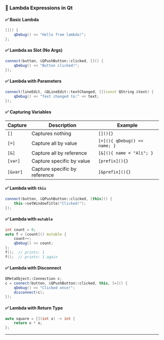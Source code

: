 ### 🔹 Lambda Expressions in Qt

#### ✅ Basic Lambda

```cpp
[]() {
    qDebug() << "Hello from lambda!";
};
```

#### ✅ Lambda as Slot (No Args)

```cpp
connect(button, &QPushButton::clicked, []() {
    qDebug() << "Button clicked!";
});
```

#### ✅ Lambda with Parameters

```cpp
connect(lineEdit, &QLineEdit::textChanged, [](const QString &text) {
    qDebug() << "Text changed to:" << text;
});
```

#### ✅ Capturing Variables

| Capture  | Description                   | Example                      |
| -------- | ----------------------------- | ---------------------------- |
| `[]`     | Captures nothing              | `[](){}`                     |
| `[=]`    | Capture all by value          | `[=](){ qDebug() << name; }` |
| `[&]`    | Capture all by reference      | `[&](){ name = "Ali"; }`     |
| `[var]`  | Capture specific by value     | `[prefix](){}`               |
| `[&var]` | Capture specific by reference | `[&prefix](){}`              |

#### ✅ Lambda with `this`

```cpp
connect(button, &QPushButton::clicked, [this]() {
    this->setWindowTitle("Clicked!");
});
```

#### ✅ Lambda with `mutable`

```cpp
int count = 0;
auto f = [count]() mutable {
    count++;
    qDebug() << count;
};
f();  // prints: 1
f();  // prints: 1 again
```

#### ✅ Lambda with Disconnect

```cpp
QMetaObject::Connection c;
c = connect(button, &QPushButton::clicked, this, [=]() {
    qDebug() << "Clicked once!";
    disconnect(c);
});
```

#### ✅ Lambda with Return Type

```cpp
auto square = [](int x) -> int {
    return x * x;
};
```

---
